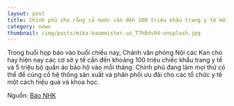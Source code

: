 ```yaml
---
layout: post
title: Chính phủ cho rằng cả nước cần đến 100 triệu khẩu trang y tế mỗi tháng
category: news
thumbnail: /img/posts/mika-baumeister-uz_T7h8ds04-unsplash.jpg
---
```

Trong buổi họp báo vào buổi chiều nay, Chánh văn phòng Nội các Kan cho hay hiện nay các cơ sở y tế cần đến khoảng 100 triệu chiếc khẩu trang y tế và 5 triệu bộ quần áo bảo hộ vào mỗi tháng. Chính phủ đang làm mọi thứ có thể để củng cố hệ thống sản xuất và phân phối ưu đãi cho các tổ chức y tế một cách hiệu quả và khoa học.

Nguồn: [Báo NHK](https://www3.nhk.or.jp/news/html/20200420/k10012397001000.html)
